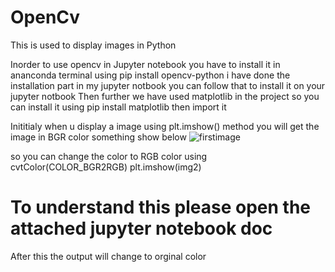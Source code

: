 # OpenCv
This is used to display images in Python

Inorder to use opencv in Jupyter notebook you have to install it in ananconda terminal using
pip install opencv-python 
i have done the installation part in my jupyter notbook you can follow that to install it on your jupyter notbook
Then further we have used matplotlib in the project so you can install it using
pip install matplotlib
then import it

Inititialy when u display a image using
plt.imshow() method you will get the image in BGR color something show below
![firstimage](https://user-images.githubusercontent.com/42214175/70439960-20367a80-1ab7-11ea-8e0b-c3371a13a7ec.png)


so you can change the color to RGB color using 
cvtColor(COLOR_BGR2RGB)
plt.imshow(img2)
# To understand this please open the attached jupyter notebook doc     



After this the output will change to orginal color
